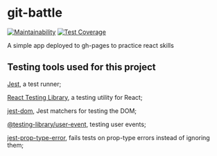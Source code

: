# git-battle

[![Maintainability](https://api.codeclimate.com/v1/badges/1180709305d1a6251f2b/maintainability)](https://codeclimate.com/github/davidggevorgyan/git-battle/maintainability)
[![Test Coverage](https://api.codeclimate.com/v1/badges/1180709305d1a6251f2b/test_coverage)](https://codeclimate.com/github/davidggevorgyan/git-battle/test_coverage)

A simple app deployed to gh-pages to practice react skills

## Testing tools used for this project

[Jest](https://jestjs.io/), a test runner;

[React Testing Library](https://testing-library.com/react), a testing utility for React;

[jest-dom](https://github.com/testing-library/jest-dom), Jest matchers for testing the DOM;

[@testing-library/user-event](https://github.com/testing-library/user-event), testing user events;

[jest-prop-type-error](https://www.npmjs.com/package/jest-prop-type-error), fails tests on prop-type errors instead of ignoring them;
